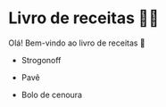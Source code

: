 # Livro de receitas :man_cook:

Olá! Bem-vindo ao livro de receitas :wave:

- Strogonoff
- Pavê

- Bolo de cenoura
